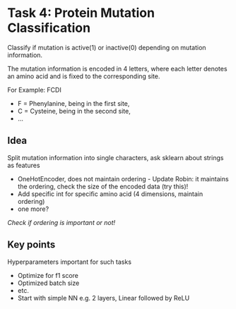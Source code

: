 # Task 4: Protein Mutation Classification

Classify if mutation is active(1) or inactive(0) depending on mutation information.

The mutation information is encoded in 4 letters, where each letter denotes an amino acid and is
fixed to the corresponding site.

For Example: FCDI
- F = Phenylanine, being in the first site,
- C = Cysteine, being in the second site,
- ...

## Idea

Split mutation information into single characters, ask sklearn about strings as features 
- OneHotEncoder, does not maintain ordering - Update Robin: it maintains the ordering, check the size of the encoded data (try this)!
- Add specific int for specific amino acid (4 dimensions, maintain ordering)
- one more?

*Check if ordering is important or not!*

## Key points

Hyperparameters important for such tasks
- Optimize for f1 score
- Optimized batch size
- etc.
- Start with simple NN e.g. 2 layers, Linear followed by ReLU




